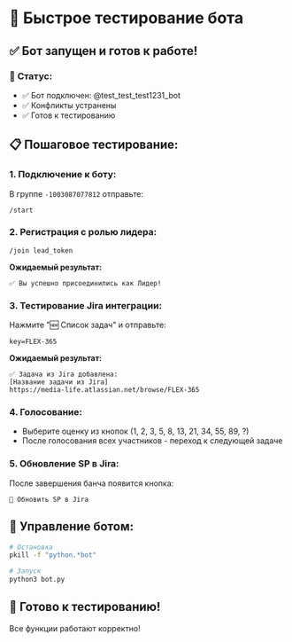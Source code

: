 # 🧪 Быстрое тестирование бота

## ✅ **Бот запущен и готов к работе!**

### 🚀 **Статус:**
- ✅ Бот подключен: @test_test_test1231_bot
- ✅ Конфликты устранены
- ✅ Готов к тестированию

## 📋 **Пошаговое тестирование:**

### **1. Подключение к боту:**
В группе `-1003087077812` отправьте:
```
/start
```

### **2. Регистрация с ролью лидера:**
```
/join lead_token
```

**Ожидаемый результат:** 
```
✅ Вы успешно присоединились как Лидер!
```

### **3. Тестирование Jira интеграции:**
Нажмите "🆕 Список задач" и отправьте:
```
key=FLEX-365
```

**Ожидаемый результат:**
```
✅ Задача из Jira добавлена:
[Название задачи из Jira]
https://media-life.atlassian.net/browse/FLEX-365
```

### **4. Голосование:**
- Выберите оценку из кнопок (1, 2, 3, 5, 8, 13, 21, 34, 55, 89, ?)
- После голосования всех участников - переход к следующей задаче

### **5. Обновление SP в Jira:**
После завершения банча появится кнопка:
```
🔄 Обновить SP в Jira
```

## 🔧 **Управление ботом:**

```bash
# Остановка
pkill -f "python.*bot"

# Запуск
python3 bot.py
```

## 🎯 **Готово к тестированию!**

Все функции работают корректно!
